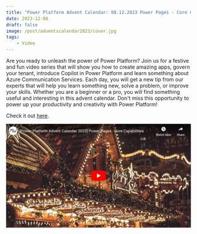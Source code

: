 ```yaml
---
title: "Power Platform Advent Calendar: 08.12.2023 Power Pages - Core Capabilities"
date: 2023-12-08
draft: false
image: /post/adventscalendar2023/cover.jpg
tags:
    - Video
---
```


Are you ready to unleash the power of Power Platform? Join us for a festive and fun video series that will show you how to create amazing apps, govern your tenant, introduce Copilot in Power Platform and learn something about Azure Communication Services. Each day, you will get a new tip from our experts that will help you learn something new, solve a problem, or improve your skills. Whether you are a beginner or a pro, you will find something useful and interesting in this advent calendar. Don't miss this opportunity to power up your productivity and creativity with Power Platform!

Check it out [here](https://youtu.be/z8SdmOEKk3U).

[![](video.jpg)](https://youtu.be/z8SdmOEKk3U)